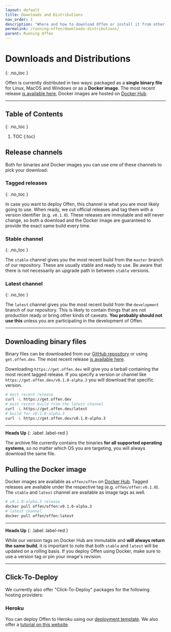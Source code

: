 ```yaml
---
layout: default
title: Downloads and Distributions
nav_order: 1
description: "Where and how to download Offen or install it from other sources."
permalink: /running-offen/downloads-distributions/
parent: Running Offen
---
```


# Downloads and Distributions
{: .no_toc }

Offen is currently distributed in two ways: packaged as a __single binary file__ for Linux, MacOS and Windows or as a __Docker image__. The most recent release [is available here][most-recent], Docker images are hosted on [Docker Hub][docker-hub].

---

## Table of Contents
{: .no_toc }

1. TOC
{:toc}

## Release channels

Both for binaries and Docker images you can use one of these channels to pick your download:

### Tagged releases
{: .no_toc }

In case you want to deploy Offen, this channel is what you are most likely going to use. When ready, we cut official releases and tag them with a version identifier (e.g. `v0.1.0`). These releases are immutable and will never change, so both a download and the Docker image are guaranteed to provide the exact same build every time.

### Stable channel
{: .no_toc }

The `stable` channel gives you the most recent build from the `master` branch of our repository. These are usually stable and ready to use. Be aware that there is not necessarily an upgrade path in between `stable` versions.

### Latest channel
{: .no_toc }

The `latest` channel gives you the most recent build from the `development` branch of our repository. This is likely to contain things that are not production ready or bring other kinds of caveats. __You probably should not use this__ unless you are participating in the development of Offen.

---

## Downloading binary files

Binary files can be downloaded from our [GitHub repository][repo-releases] or using `get.offen.dev`. The most recent release [is available here][most-recent].

Downloading `https://get.offen.dev` will give you a tarball containing the most recent tagged release. If you specify a version or channel like `https://get.offen.dev/v0.1.0-alpha.3` you will download that specific version.

```sh
# most recent release
curl -L https://get.offen.dev
# most recent build from the latest channel
curl -L https://get.offen.dev/latest
# build for v0.1.0-alpha.3
curl -L https://get.offen.dev/v0.1.0-alpha.3
```

---

__Heads Up__
{: .label .label-red }

The archive file currently contains the binaries __for all supported operating systems__, so no matter which OS you are targeting, you will always download the same file.

[repo-releases]: https://github.com/offen/offen/releases
[most-recent]: https://get.offen.dev

## Pulling the Docker image

Docker images are available as `offen/offen` on [Docker Hub][docker-hub]. Tagged releases are available under the respective tag (e.g. `offen/offen:v0.1.0`). The `stable` and `latest` channel are available as image tags as well.

```sh
# v0.1.0-alpha.3 release
docker pull offen/offen:v0.1.0-alpha.3
# latest channel
docker pull offen/offen:latest
```

---

__Heads Up__
{: .label .label-red }

While our version tags on Docker Hub are immutable and __will always return the same build__, it is important to note that both `stable` and `latest` will be updated on a rolling basis. If you deploy Offen using Docker, make sure to use a version tag or pin your image's revision.

[docker-hub]: https://hub.docker.com/r/offen/offen

---

## Click-To-Deploy

We currently also offer "Click-To-Deploy" packages for the following hosting providers:

### Heroku

You can deploy Offen to Heroku using our [deployment template][heroku-repo]. We also offer a [tutorial on this website][heroku-tutorial].

[heroku-repo]: https://github.com/offen/heroku
[heroku-tutorial]: /running-offen/tutorials/configuring-deploying-offen-heroku/
